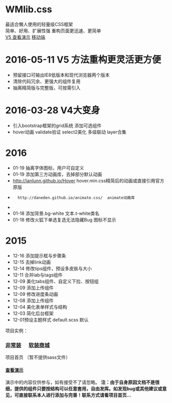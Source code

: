 # WMlib.css
最适合懒人使用的轻量级CSS框架<br/>
简单、好用、扩展性强 重构页面更迅速、更简单<br/>
[V5 查看演示](http://wm.wuhao.in/index/)
[移动端](http://wm.wuhao.in/NUI)

# 2016-05-11 V5 方法重构更灵活更方便
* 预留接口可输出IE8低版本和现代浏览器两个版本
* 清除代码冗余、更强大的组件复用
* 抽离精简版与完整版，可按需引入






# 2016-03-28 V4大变身
* 引入bootstrap框架的grid系统 添加可选组件
* hover动画 validate验证 select2美化 多级联动 layer合集


# 2016
* 01-19 抽离字体图标，用户可自定义
* 01-19 添加第三方动画库，去掉部分默认动画
* 	http://ianlunn.github.io/Hover  hover.min.css精简后的动画或直接引用官方原版
*		http://daneden.github.io/animate.css/  animate动画库
*
* 01-18 添加背景.bg-white 文本.t-white类名
* 01-18 修改火狐下单选复选无法隐藏Bug 图标不显示

# 2015
* 12-16 添加提示框与步骤条
* 12-15 去掉link动画
* 12-14 修改tips组件，预设多皮肤与大小
* 12-11 合并lab与tags组件
* 12-09 美化tabs组件、自定义下拉、按钮组
* 12-09 添加上传组件
* 12-09 修改进度条动画
* 12-08 添加上传组件
* 12-04 美化表单样式与结构
* 12-03 简化后台框架
* 12-01预设主题样式 default.scss 默认




项目实例：
<h3><a href="http://www.fcz.cn" target="_blank">非常装</a>&nbsp;&nbsp;&nbsp;&nbsp;&nbsp;&nbsp;<a href="http://mall.fcz.cn" target="_blank">软装商城</a></h3>



项目首页 （暂不提供sass文件）
<h4><a href="http://wm.wuhao.in/index/" target="_blank">查看演示</a> </h4>
演示中的内容仅供参与，如有接受不了请忽略。
<b>注：由于自身原因文档不是很细，提供的组件只要按结构可以任意套用，自由发挥。如发现bug或其他建议或意见，可直接联系本人进行添加与完善！联系方式请看项目首页…</b>


